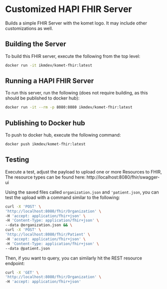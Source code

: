 # Customized HAPI FHIR Server

Builds a simple FHIR Server with the komet logo.  It may include other 
customizations as well.

## Building the Server

To build this FHIR server, execute the following from the top level:

```bash
docker run -it ikmdev/komet-fhir:latest
```

## Running a HAPI FHIR Server

To run this server, run the following (does not require building, 
as this should be published to docker hub):

```bash
docker run -it --rm -p 8080:8080 ikmdev/komet-fhir:latest
```

## Publishing to Docker hub

To push to docker hub, execute the following command:  

```bash
docker push ikmdev/komet-fhir:latest
```

## Testing

Execute a test, adjust the payload to upload one or more Resources to FHIR,
The resource types can be found here: http://localhost:8080/fhir/swagger-ui

Using the saved files called `organization.json` and `'patient.json`, you can test the upload with a command similar 
to the following:

```bash
curl -X 'POST' \
'http://localhost:8080/fhir/Organization' \
-H 'accept: application/fhir+json' \
-H 'Content-Type: application/fhir+json' \
--data @organization.json && \
curl -X 'POST' \
'http://localhost:8080/fhir/Patient' \
-H 'accept: application/fhir+json' \
-H 'Content-Type: application/fhir+json' \
--data @patient.json
```

Then, if you want to query, you can similarly hit the REST resource endpoint:

```bash
curl -X 'GET' \
'http://localhost:8080/fhir/Organization' \
-H 'accept: application/fhir+json'
```

